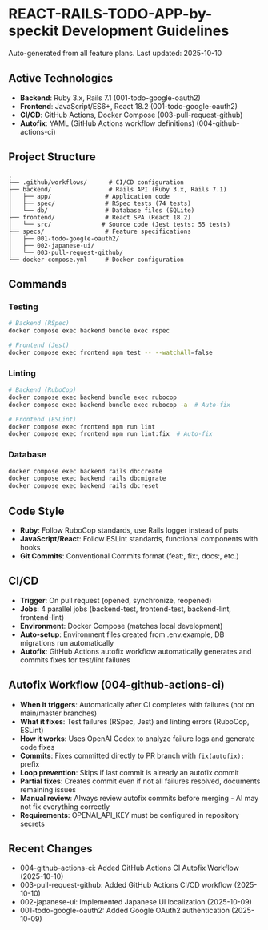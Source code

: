 # REACT-RAILS-TODO-APP-by-speckit Development Guidelines

Auto-generated from all feature plans. Last updated: 2025-10-10

## Active Technologies
- **Backend**: Ruby 3.x, Rails 7.1 (001-todo-google-oauth2)
- **Frontend**: JavaScript/ES6+, React 18.2 (001-todo-google-oauth2)
- **CI/CD**: GitHub Actions, Docker Compose (003-pull-request-github)
- **Autofix**: YAML (GitHub Actions workflow definitions) (004-github-actions-ci)

## Project Structure
```
.
├── .github/workflows/      # CI/CD configuration
├── backend/                # Rails API (Ruby 3.x, Rails 7.1)
│   ├── app/               # Application code
│   ├── spec/              # RSpec tests (74 tests)
│   └── db/                # Database files (SQLite)
├── frontend/              # React SPA (React 18.2)
│   └── src/              # Source code (Jest tests: 55 tests)
├── specs/                 # Feature specifications
│   ├── 001-todo-google-oauth2/
│   ├── 002-japanese-ui/
│   └── 003-pull-request-github/
└── docker-compose.yml     # Docker configuration
```

## Commands

### Testing
```bash
# Backend (RSpec)
docker compose exec backend bundle exec rspec

# Frontend (Jest)
docker compose exec frontend npm test -- --watchAll=false
```

### Linting
```bash
# Backend (RuboCop)
docker compose exec backend bundle exec rubocop
docker compose exec backend bundle exec rubocop -a  # Auto-fix

# Frontend (ESLint)
docker compose exec frontend npm run lint
docker compose exec frontend npm run lint:fix  # Auto-fix
```

### Database
```bash
docker compose exec backend rails db:create
docker compose exec backend rails db:migrate
docker compose exec backend rails db:reset
```

## Code Style
- **Ruby**: Follow RuboCop standards, use Rails logger instead of puts
- **JavaScript/React**: Follow ESLint standards, functional components with hooks
- **Git Commits**: Conventional Commits format (feat:, fix:, docs:, etc.)

## CI/CD
- **Trigger**: On pull request (opened, synchronize, reopened)
- **Jobs**: 4 parallel jobs (backend-test, frontend-test, backend-lint, frontend-lint)
- **Environment**: Docker Compose (matches local development)
- **Auto-setup**: Environment files created from .env.example, DB migrations run automatically
- **Autofix**: GitHub Actions autofix workflow automatically generates and commits fixes for test/lint failures

## Autofix Workflow (004-github-actions-ci)
- **When it triggers**: Automatically after CI completes with failures (not on main/master branches)
- **What it fixes**: Test failures (RSpec, Jest) and linting errors (RuboCop, ESLint)
- **How it works**: Uses OpenAI Codex to analyze failure logs and generate code fixes
- **Commits**: Fixes committed directly to PR branch with `fix(autofix):` prefix
- **Loop prevention**: Skips if last commit is already an autofix commit
- **Partial fixes**: Creates commit even if not all failures resolved, documents remaining issues
- **Manual review**: Always review autofix commits before merging - AI may not fix everything correctly
- **Requirements**: OPENAI_API_KEY must be configured in repository secrets

## Recent Changes
- 004-github-actions-ci: Added GitHub Actions CI Autofix Workflow (2025-10-10)
- 003-pull-request-github: Added GitHub Actions CI/CD workflow (2025-10-10)
- 002-japanese-ui: Implemented Japanese UI localization (2025-10-09)
- 001-todo-google-oauth2: Added Google OAuth2 authentication (2025-10-09)

<!-- MANUAL ADDITIONS START -->
<!-- MANUAL ADDITIONS END -->
